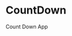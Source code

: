 # CountDown
 Count Down App
     
            
                                                         
                                                                        
                                                                       
                                                                
                                                      
                                     
                      
                  
    
 
   

